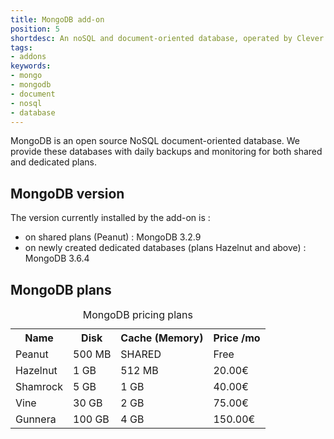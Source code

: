 ```yaml
---
title: MongoDB add-on
position: 5
shortdesc: An noSQL and document-oriented database, operated by Clever Cloud.
tags:
- addons
keywords:
- mongo
- mongodb
- document
- nosql
- database
---
```


MongoDB is an open source NoSQL document-oriented database. We provide these databases with daily backups and monitoring for both shared and dedicated plans.

## MongoDB version

The version currently installed by the add-on is :

- on shared plans (Peanut) : MongoDB 3.2.9
- on newly created dedicated databases (plans Hazelnut and above) : MongoDB 3.6.4

## MongoDB plans

<table class="table table-bordered table-striped dataTable"><caption>MongoDB pricing plans</caption>
<tr>
<th>Name</th>
<th>Disk</th>
<th>Cache (Memory)</th>
<th>Price /mo</th>
</tr>
<tr>
<td class="cc-col__price "><span class="label cc-label__price label-info">Peanut</span></td>
<td>500 MB</td>
<td>SHARED</td>
<td>Free</td>
</tr>
<tr>
<td class="cc-col__price "><span class="label cc-label__price label-info">Hazelnut</span></td>
<td>1 GB</td>
<td>512 MB</td>
<td>20.00€</td>
</tr>
<tr>
<td class="cc-col__price "><span class="label cc-label__price label-info">Shamrock</span></td>
<td>5 GB</td>
<td>1 GB</td>
<td>40.00€</td>
</tr>
<tr>
<td class="cc-col__price "><span class="label cc-label__price label-info">Vine</span></td>
<td>30 GB</td>
<td>2 GB</td>
<td>75.00€</td>
</tr>
<tr>
<td class="cc-col__price "><span class="label cc-label__price label-info">Gunnera</span></td>
<td>100 GB</td>
<td>4 GB</td>
<td>150.00€</td>
</tr>
</table>
